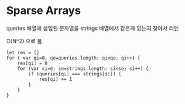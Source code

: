 # Sparse Arrays

queries 배열에 삽입된 문자열을
strings 배열에서 같은게 있는지 찾아서 리턴

O(N^2) 으로 품

```nodejs
let res = []
for ( var qi=0, qe=queries.length; qi<qe; qi++) {
    res[qi] = 0
    for (var si=0; se=strings.length; si<se; si++) {
        if (queries[qi] === strings[si]) {
            res[qi] += 1
        }
    }
}
```
